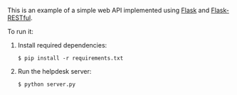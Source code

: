 This is an example of a simple web API implemented using
[Flask](http://flask.pocoo.org/) and
[Flask-RESTful](http://flask-restful.readthedocs.org/en/latest/).

To run it:
1. Install required dependencies:
   ```
   $ pip install -r requirements.txt
   ``` 

2. Run the helpdesk server:
   ```
   $ python server.py
   ```
   
<!-- 3. Use the `extractdata.py` script to examine the triples found in various representations of the helpdesk resources. -->
   
<!--    RDFa/microdata for the list of help requests: -->
<!--    ``` -->
<!--    $ python extractdata.py http://aeshin.org:5555/requests -->
<!--    ``` -->
<!--    JSON-LD for the list of help requests: -->
<!--    ``` -->
<!--    $ python extractdata.py http://aeshin.org:5555/requests.json -->
<!--    ``` -->
<!--    RDFa/microdata for an individual help request: -->
<!--    ``` -->
<!--    $ python extractdata.py http://aeshin.org:5555/request/fhs6jo -->
<!--    ``` -->
<!--    JSON-LD for an individual help request: -->
<!--    ``` -->
<!--    $ python extractdata.py http://aeshin.org:5555/request/fhs6jo.json -->
<!--    ``` -->

<!-- 4. Run the contacts server for an example of a service calling another service: -->
<!--    ``` -->
<!--    $ python another-server.py -->
<!--    ``` -->
<!--    Alternatively, you can access the service running here: http://aeshin.org:5556/contacts.json -->
   
